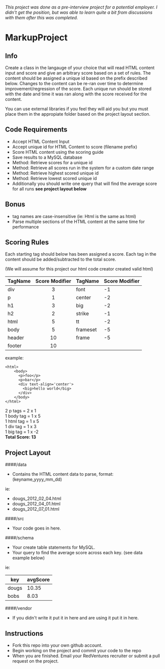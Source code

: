 _This project was done as a pre-interview project for a potential employer.  I didn't get the position, but was able to learn quite a bit from discussions with them after this was completed._

MarkupProject
=============

Info
----
Create a class in the langauge of your choice that will read HTML content input and score and give 
an arbitrary score based on a set of rules. The content should be assigned a unique id based on the prefix described below. 
Changes to the content can be re-ran over time to determine improvement/regression of the score. Each unique run should be stored with the
date and time it was ran along with the score received for the content.

You can use external libraries if you feel they will aid you but you must place them in the appropiate folder based on the project layout section.

Code Requirements
-----------------
* Accept HTML Content Input
* Accept unique id for HTML Content to score (filename prefix)
* Score HTML content using the scoring guide
* Save results to a MySQL database
* Method: Retrieve scores for a unique id
* Method: Retrieve all scores run in the system for a custom date range
* Method: Retrieve highest scored unique id 
* Method: Retrieve lowest scored unique id
* Additionally you should write one query that will find the average score for all runs **__see project layout below__**

## Bonus
* tag names are case-insensitive (ie: Html is the same as html)
* Parse multiple sections of the HTML content at the same time for performance

Scoring Rules
-------------
Each starting tag should below has been assigned a score. Each tag in the content should be added/subtracted to the total score.

(We will assume for this project our html code creator created valid html)

| TagName | Score Modifier | TagName | Score Modifier |
| ------- | :------------: | ------- | -------------- |
| div     | 3              | font    | -1             |
| p       | 1              | center  | -2             |
| h1      | 3              | big     | -2             |
| h2      | 2              | strike  | -1             |
| html    | 5              | tt      | -2             |
| body    | 5              | frameset| -5             |
| header  | 10             | frame   | -5             |
| footer  | 10             |

example:

````
<html>
    <body>
      <p>foo</p>
      <p>bar</p>
      <div text-align='center'>
        <big>hello world</big>
      </div>
    </body>
</html>
````

2 p tags = 2 x 1 <br>
1 body tag = 1 x 5 <br> 
1 html tag = 1 x 5 <br>
1 div tag = 1 x 3 <br>
1 big tag = 1 x -2 <br>
**Total Score: 13**


Project Layout
--------------
####/data

* Contains the HTML content data to parse, format: (keyname_yyyy_mm_dd)

ie: 
* dougs_2012_02_04.html 
* dougs_2012_04_01.html 
* dougs_2012_07_01.html

####/src

* Your code goes in here.

####/schema

* Your create table statements for MySQL. 
* Your query to find the average score across each key. (see data example below)

ie: 

key | avgScore 
|---|--------|
dougs | 10.35 
bobs  | 8.03    

####/vendor

* If you didn't write it put it in here and are using it put it in here.

Instructions
------------
* Fork this repo into your own github account.  
* Begin working on the project and commit your code to the repo
* When you are finished. Email your RedVentures recruiter or submit a pull request on the project. 


